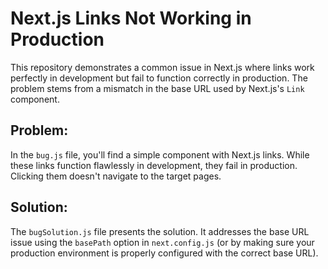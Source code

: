 # Next.js Links Not Working in Production

This repository demonstrates a common issue in Next.js where links work perfectly in development but fail to function correctly in production.  The problem stems from a mismatch in the base URL used by Next.js's `Link` component. 

## Problem:

In the `bug.js` file, you'll find a simple component with Next.js links. While these links function flawlessly in development, they fail in production.  Clicking them doesn't navigate to the target pages.

## Solution:

The `bugSolution.js` file presents the solution. It addresses the base URL issue using the `basePath` option in `next.config.js` (or by making sure your production environment is properly configured with the correct base URL).